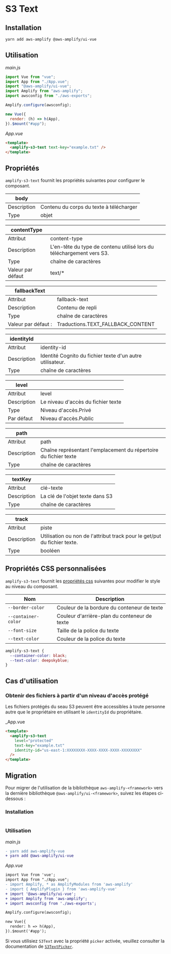 # S3 Text

## Installation

```bash
yarn add aws-amplify @aws-amplify/ui-vue
```

## Utilisation

_main.js_

```js
import Vue from "vue";
import App from "./App.vue";
import "@aws-amplify/ui-vue";
import Amplify from "aws-amplify";
import awsconfig from "./aws-exports";

Amplify.configure(awsconfig);

new Vue({
  render: (h) => h(App),
}).$mount("#app");
```

_App.vue_

```html
<template>
  <amplify-s3-text text-key="example.txt" />
</template>
```

## Propriétés

`amplify-s3-text` fournit les propriétés suivantes pour configurer le composant.

| body        |                                         |
| ----------- | --------------------------------------- |
| Description | Contenu du corps du texte à télécharger |
| Type        | objet                                   |

| contentType       |                                                                      |
| ----------------- | -------------------------------------------------------------------- |
| Attribut          | content-type                                                         |
| Description       | L'en-tête du type de contenu utilisé lors du téléchargement vers S3. |
| Type              | chaîne de caractères                                                 |
| Valeur par défaut | text/\*                                                              |

| fallbackText        |                                   |
| ------------------- | --------------------------------- |
| Attribut            | fallback-text                     |
| Description         | Contenu de repli                  |
| Type                | chaîne de caractères              |
| Valeur par défaut : | Traductions.TEXT_FALLBACK_CONTENT |

| identityId  |                                                           |
| ----------- | --------------------------------------------------------- |
| Attribut    | identity-id                                               |
| Description | Identité Cognito du fichier texte d'un autre utilisateur. |
| Type        | chaîne de caractères                                      |

| level       |                                    |
| ----------- | ---------------------------------- |
| Attribut    | level                              |
| Description | Le niveau d'accès du fichier texte |
| Type        | Niveau d'accès.Privé               | Niveau d'accès.Protégé | Niveau d'accès.Public |
| Par défaut  | Niveau d'accès.Public              |

| path        |                                                                  |
| ----------- | ---------------------------------------------------------------- |
| Attribut    | path                                                             |
| Description | Chaîne représentant l'emplacement du répertoire du fichier texte |
| Type        | chaîne de caractères                                             |

| textKey     |                                 |
| ----------- | ------------------------------- |
| Attribut    | clé-texte                       |
| Description | La clé de l'objet texte dans S3 |
| Type        | chaîne de caractères            |

| track       |                                                                          |
| ----------- | ------------------------------------------------------------------------ |
| Attribut    | piste                                                                    |
| Description | Utilisation ou non de l'attribut track pour le get/put du fichier texte. |
| Type        | booléen                                                                  |

## Propriétés CSS personnalisées

`amplify-s3-text` fournit les [propriétés css](https://developer.mozilla.org/en-US/docs/Web/CSS/Using_CSS_custom_properties) suivantes pour modifier le style au niveau du composant.

| Nom                 | Description                                  |
| ------------------- | -------------------------------------------- |
| `--border-color`    | Couleur de la bordure du conteneur de texte  |
| `--container-color` | Couleur d'arrière-plan du conteneur de texte |
| `--font-size`       | Taille de la police du texte                 |
| `--text-color`      | Couleur de la police du texte                |

```css
amplify-s3-text {
  --container-color: black;
  --text-color: deepskyblue;
}
```

## Cas d'utilisation

### Obtenir des fichiers à partir d'un niveau d'accès protégé

Les fichiers protégés du seau S3 peuvent être accessibles à toute personne autre que le propriétaire en utilisant le `identityId` du propriétaire.

\_App.vue

```html
<template>
  <amplify-s3-text
    level="protected"
    text-key="example.txt"
    identity-id="us-east-1:XXXXXXXX-XXXX-XXXX-XXXX-XXXXXXXX"
  />
</template>
```

## Migration

Pour migrer de l'utilisation de la bibliothèque `aws-amplify-<framework>` vers la dernière bibliothèque `@aws-amplify/ui-<framework>`, suivez les étapes ci-dessous :

### Installation

```diff

```

### Utilisation

_main.js_

```diff
- yarn add aws-amplify-vue
+ yarn add @aws-amplify/ui-vue
```

_App.vue_

```diff
import Vue from 'vue';
import App from "./App.vue";
- import Amplify, * as AmplifyModules from 'aws-amplify'
- import { AmplifyPlugin } from 'aws-amplify-vue'
+ import '@aws-amplify/ui-vue';
+ import Amplify from 'aws-amplify';
+ import awsconfig from './aws-exports';

Amplify.configure(awsconfig);

new Vue({
  render: h => h(App),
}).$mount('#app');
```

Si vous utilisiez `S3Text` avec la propriété `picker` activée, veuillez consulter la documentation de [`S3TextPicker`](https://docs.amplify.aws/ui/storage/s3-text-picker/q/framework/vue/).
